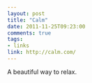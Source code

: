 ```yaml
---
layout: post
title: "Calm"
date: 2011-11-25T09:23:00
comments: true
tags:
- links
link: http://calm.com/
---
```

A beautiful way to relax.

